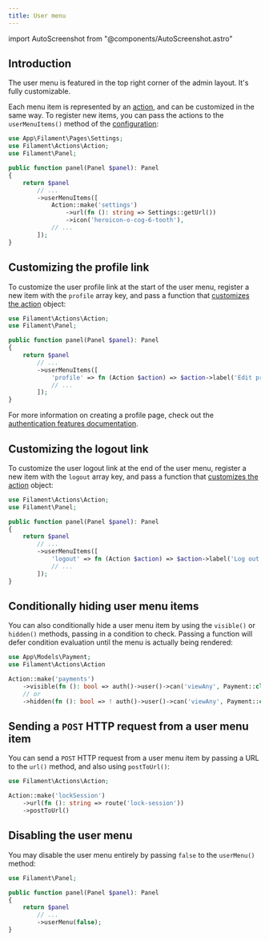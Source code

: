 ```yaml
---
title: User menu
---
```

import AutoScreenshot from "@components/AutoScreenshot.astro"

## Introduction

The user menu is featured in the top right corner of the admin layout. It's fully customizable.

Each menu item is represented by an [action](../actions), and can be customized in the same way. To register new items, you can pass the actions to the `userMenuItems()` method of the [configuration](../panel-configuration):

```php
use App\Filament\Pages\Settings;
use Filament\Actions\Action;
use Filament\Panel;

public function panel(Panel $panel): Panel
{
    return $panel
        // ...
        ->userMenuItems([
            Action::make('settings')
                ->url(fn (): string => Settings::getUrl())
                ->icon('heroicon-o-cog-6-tooth'),
            // ...
        ]);
}
```

<AutoScreenshot name="panels/navigation/user-menu" alt="User menu with custom menu item" version="3.x" />

## Customizing the profile link

To customize the user profile link at the start of the user menu, register a new item with the `profile` array key, and pass a function that [customizes the action](../actions) object:

```php
use Filament\Actions\Action;
use Filament\Panel;

public function panel(Panel $panel): Panel
{
    return $panel
        // ...
        ->userMenuItems([
            'profile' => fn (Action $action) => $action->label('Edit profile'),
            // ...
        ]);
}
```

For more information on creating a profile page, check out the [authentication features documentation](../users#authentication-features).

## Customizing the logout link

To customize the user logout link at the end of the user menu, register a new item with the `logout` array key, and pass a function that [customizes the action](../actions) object:

```php
use Filament\Actions\Action;
use Filament\Panel;

public function panel(Panel $panel): Panel
{
    return $panel
        // ...
        ->userMenuItems([
            'logout' => fn (Action $action) => $action->label('Log out'),
            // ...
        ]);
}
```

## Conditionally hiding user menu items

You can also conditionally hide a user menu item by using the `visible()` or `hidden()` methods, passing in a condition to check. Passing a function will defer condition evaluation until the menu is actually being rendered:

```php
use App\Models\Payment;
use Filament\Actions\Action

Action::make('payments')
    ->visible(fn (): bool => auth()->user()->can('viewAny', Payment::class))
    // or
    ->hidden(fn (): bool => ! auth()->user()->can('viewAny', Payment::class))
```

## Sending a `POST` HTTP request from a user menu item

You can send a `POST` HTTP request from a user menu item by passing a URL to the `url()` method, and also using `postToUrl()`:

```php
use Filament\Actions\Action;

Action::make('lockSession')
    ->url(fn (): string => route('lock-session'))
    ->postToUrl()
```

## Disabling the user menu

You may disable the user menu entirely by passing `false` to the `userMenu()` method:

```php
use Filament\Panel;

public function panel(Panel $panel): Panel
{
    return $panel
        // ...
        ->userMenu(false);
}
```
